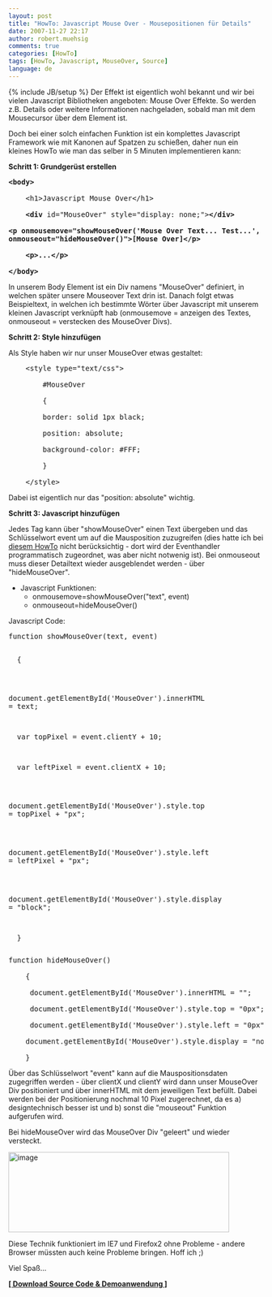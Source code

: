 ```yaml
---
layout: post
title: "HowTo: Javascript Mouse Over - Mousepositionen für Details"
date: 2007-11-27 22:17
author: robert.muehsig
comments: true
categories: [HowTo]
tags: [HowTo, Javascript, MouseOver, Source]
language: de
---
```

{% include JB/setup %}
Der Effekt ist eigentlich wohl bekannt und wir bei vielen Javascript Bibliotheken angeboten: Mouse Over Effekte. So werden z.B. Details oder weitere Informationen nachgeladen, sobald man mit dem Mousecursor über dem Element ist.

Doch bei einer solch einfachen Funktion ist ein komplettes Javascript Framework wie mit Kanonen auf Spatzen zu schießen, daher nun ein kleines HowTo wie man das selber in 5 Minuten implementieren kann:

<strong>Schritt 1: Grundgerüst erstellen</strong>
<pre class="csharpcode"><strong>&lt;body&gt;</strong> 

    &lt;h1&gt;Javascript Mouse Over&lt;/h1&gt; 

    <strong>&lt;div</strong> id=<span class="str">"MouseOver"</span> style=<span class="str">"display: none;"</span>&gt;<strong>&lt;/div&gt; 

<strong>&lt;p</strong> onmousemove=<span class="str">"showMouseOver('Mouse Over Text... Test...', event)"</span> 
</strong><strong>onmouseout=<span class="str">"hideMouseOver()"</span>&gt;[Mouse Over<strong>]&lt;/p&gt;</strong> 

</strong>    <strong>&lt;p&gt;...</strong><strong>&lt;/p&gt;</strong> 

<strong>&lt;/body&gt;</strong></pre>
In unserem Body Element ist ein Div namens "MouseOver" definiert, in welchen später unsere Mouseover Text drin ist. Danach folgt etwas Beispieltext, in welchen ich bestimmte Wörter über Javascript mit unserem kleinen Javascript verknüpft hab (onmousemove = anzeigen des Textes, onmouseout = verstecken des MouseOver Divs).

<strong>Schritt 2: Style hinzufügen</strong>

Als Style haben wir nur unser MouseOver etwas gestaltet:
<pre class="csharpcode">    &lt;style type=<span class="str">"text/css"</span>&gt; 

        #MouseOver 

        { 

        border: solid 1px black; 

        position: absolute; 

        background-color: #FFF; 

        } 

    &lt;/style&gt;</pre>
Dabei ist eigentlich nur das "position: absolute" wichtig.

<strong>Schritt 3: Javascript hinzufügen</strong>

Jedes Tag kann über "showMouseOver" einen Text übergeben und das Schlüsselwort event um auf die Mausposition zuzugreifen (dies hatte ich bei <a target="_blank" href="{{BASE_PATH}}/2007/10/31/howto-mauseingaben-javascript-wie-bastelt-man-ein-paint-mit-javascript/">diesem HowTo</a> nicht berücksichtig - dort wird der Eventhandler programmatisch zugeordnet, was aber nicht notwenig ist). Bei onmouseout muss dieser Detailtext wieder ausgeblendet werden - über "hideMouseOver".
<ul>
	<li>Javascript Funktionen:
<ul>
	<li>onmousemove=showMouseOver("text", event)</li>
	<li>onmouseout=hideMouseOver()</li>
</ul>
</li>
</ul>
Javascript Code:
<pre class="csharpcode">
function showMouseOver(text, <span class="kwrd">event</span>) 

    { 

     document.getElementById(<span class="str">'MouseOver'</span>).innerHTML = text; 

     var topPixel = <span class="kwrd">event</span>.clientY + 10; 

     var leftPixel = <span class="kwrd">event</span>.clientX + 10; 

     document.getElementById(<span class="str">'MouseOver'</span>).style.top = topPixel + <span class="str">"px"</span>; 

     document.getElementById(<span class="str">'MouseOver'</span>).style.left = leftPixel + <span class="str">"px"</span>; 

     document.getElementById(<span class="str">'MouseOver'</span>).style.display = <span class="str">"block"</span>; 

    }</pre>
<pre class="csharpcode">
function hideMouseOver() 

    { 

     document.getElementById(<span class="str">'MouseOver'</span>).innerHTML = <span class="str">""</span>; 

     document.getElementById(<span class="str">'MouseOver'</span>).style.top = <span class="str">"0px"</span>; 

     document.getElementById(<span class="str">'MouseOver'</span>).style.left = <span class="str">"0px"</span>; 

    document.getElementById(<span class="str">'MouseOver'</span>).style.display = <span class="str">"none"</span>; 

    }</pre>
Über das Schlüsselwort "event" kann auf die Mauspositionsdaten zugegriffen werden - über clientX und clientY wird dann unser MouseOver Div positioniert und über innerHTML mit dem jeweiligen Text befüllt. Dabei werden bei der Positionierung nochmal 10 Pixel zugerechnet, da es a) designtechnisch besser ist und b) sonst die "mouseout" Funktion aufgerufen wird.

Bei hideMouseOver wird das MouseOver Div "geleert" und wieder versteckt.

<a atomicselection="true" href="{{BASE_PATH}}/assets/wp-images-de/image169.png"><img border="0" width="436" src="{{BASE_PATH}}/assets/wp-images-de/image-thumb148.png" alt="image" height="158" style="border: 0px" /></a>

Diese Technik funktioniert im IE7 und Firefox2 ohne Probleme - andere Browser müssten auch keine Probleme bringen. Hoff ich ;)

Viel Spaß...

<strong><a target="_blank" href="http://code-developer.de/democode/javascriptmouseover/default.htm">[ Download Source Code &amp; Demoanwendung ]</a></strong>
